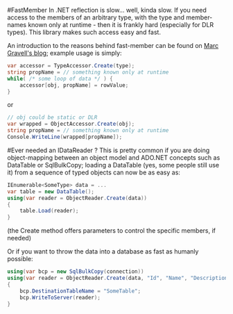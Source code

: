 #FastMember
In .NET reflection is slow... well, kinda slow. If you need access to the members of an arbitrary type, with the type and member-names known only at runtime - then it is frankly hard (especially for DLR types). This library makes such access easy and fast.

An introduction to the reasons behind fast-member can be found on [Marc Gravell's blog](http://marcgravell.blogspot.com/2012/01/playing-with-your-member.html); example usage is simply:
```cs
var accessor = TypeAccessor.Create(type); 
string propName = // something known only at runtime 
while( /* some loop of data */ ) { 
    accessor[obj, propName] = rowValue; 
}
```
or
```cs
// obj could be static or DLR 
var wrapped = ObjectAccessor.Create(obj); 
string propName = // something known only at runtime 
Console.WriteLine(wrapped[propName]);
```
#Ever needed an IDataReader ?
This is pretty common if you are doing object-mapping between an object model and ADO.NET concepts such as DataTable or SqlBulkCopy; loading a DataTable (yes, some people still use it) from a sequence of typed objects can now be as easy as:
```cs
IEnumerable<SomeType> data = ...
var table = new DataTable();
using(var reader = ObjectReader.Create(data))
{
    table.Load(reader);
}
```
(the Create method offers parameters to control the specific members, if needed)

Or if you want to throw the data into a database as fast as humanly possible:
```cs
using(var bcp = new SqlBulkCopy(connection))
using(var reader = ObjectReader.Create(data, "Id", "Name", "Description"))
{
    bcp.DestinationTableName = "SomeTable";
    bcp.WriteToServer(reader);
}
```
